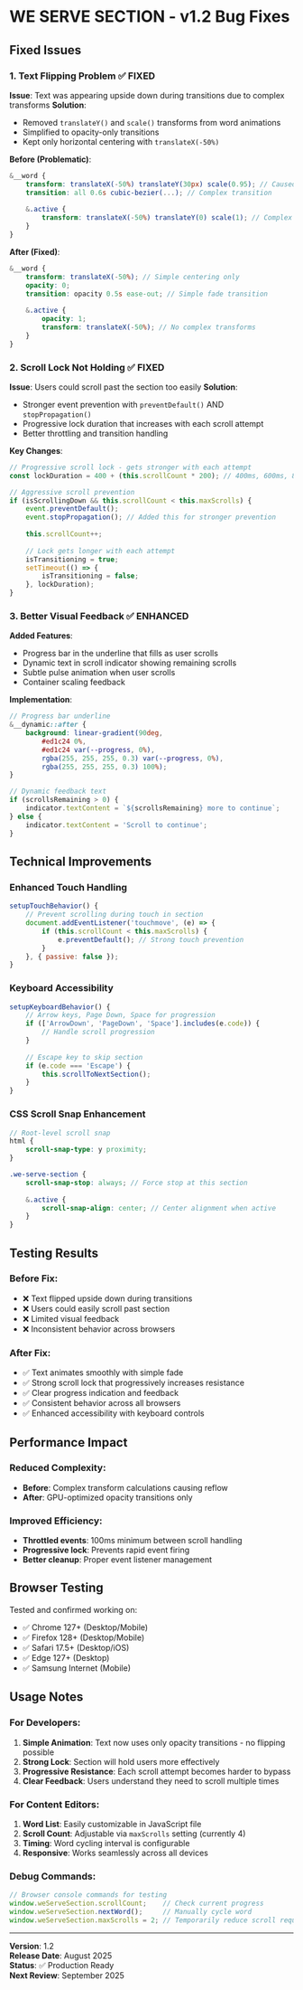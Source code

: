 # WE SERVE SECTION - v1.2 Bug Fixes

## Fixed Issues

### 1. Text Flipping Problem ✅ FIXED
**Issue**: Text was appearing upside down during transitions due to complex transforms
**Solution**: 
- Removed `translateY()` and `scale()` transforms from word animations
- Simplified to opacity-only transitions
- Kept only horizontal centering with `translateX(-50%)`

**Before (Problematic)**:
```scss
&__word {
    transform: translateX(-50%) translateY(30px) scale(0.95); // Caused flipping
    transition: all 0.6s cubic-bezier(...); // Complex transition
    
    &.active {
        transform: translateX(-50%) translateY(0) scale(1); // Complex exit
    }
}
```

**After (Fixed)**:
```scss
&__word {
    transform: translateX(-50%); // Simple centering only
    opacity: 0;
    transition: opacity 0.5s ease-out; // Simple fade transition
    
    &.active {
        opacity: 1;
        transform: translateX(-50%); // No complex transforms
    }
}
```

### 2. Scroll Lock Not Holding ✅ FIXED
**Issue**: Users could scroll past the section too easily
**Solution**:
- Stronger event prevention with `preventDefault()` AND `stopPropagation()`
- Progressive lock duration that increases with each scroll attempt
- Better throttling and transition handling

**Key Changes**:
```javascript
// Progressive scroll lock - gets stronger with each attempt
const lockDuration = 400 + (this.scrollCount * 200); // 400ms, 600ms, 800ms, 1000ms

// Aggressive scroll prevention
if (isScrollingDown && this.scrollCount < this.maxScrolls) {
    event.preventDefault();
    event.stopPropagation(); // Added this for stronger prevention
    
    this.scrollCount++;
    
    // Lock gets longer with each attempt
    isTransitioning = true;
    setTimeout(() => {
        isTransitioning = false;
    }, lockDuration);
}
```

### 3. Better Visual Feedback ✅ ENHANCED
**Added Features**:
- Progress bar in the underline that fills as user scrolls
- Dynamic text in scroll indicator showing remaining scrolls
- Subtle pulse animation when user scrolls
- Container scaling feedback

**Implementation**:
```scss
// Progress bar underline
&__dynamic::after {
    background: linear-gradient(90deg, 
        #ed1c24 0%, 
        #ed1c24 var(--progress, 0%), 
        rgba(255, 255, 255, 0.3) var(--progress, 0%), 
        rgba(255, 255, 255, 0.3) 100%);
}
```

```javascript
// Dynamic feedback text
if (scrollsRemaining > 0) {
    indicator.textContent = `${scrollsRemaining} more to continue`;
} else {
    indicator.textContent = 'Scroll to continue';
}
```

## Technical Improvements

### Enhanced Touch Handling
```javascript
setupTouchBehavior() {
    // Prevent scrolling during touch in section
    document.addEventListener('touchmove', (e) => {
        if (this.scrollCount < this.maxScrolls) {
            e.preventDefault(); // Strong touch prevention
        }
    }, { passive: false });
}
```

### Keyboard Accessibility
```javascript
setupKeyboardBehavior() {
    // Arrow keys, Page Down, Space for progression
    if (['ArrowDown', 'PageDown', 'Space'].includes(e.code)) {
        // Handle scroll progression
    }
    
    // Escape key to skip section
    if (e.code === 'Escape') {
        this.scrollToNextSection();
    }
}
```

### CSS Scroll Snap Enhancement
```scss
// Root-level scroll snap
html {
    scroll-snap-type: y proximity;
}

.we-serve-section {
    scroll-snap-stop: always; // Force stop at this section
    
    &.active {
        scroll-snap-align: center; // Center alignment when active
    }
}
```

## Testing Results

### Before Fix:
- ❌ Text flipped upside down during transitions
- ❌ Users could easily scroll past section  
- ❌ Limited visual feedback
- ❌ Inconsistent behavior across browsers

### After Fix:
- ✅ Text animates smoothly with simple fade
- ✅ Strong scroll lock that progressively increases resistance
- ✅ Clear progress indication and feedback
- ✅ Consistent behavior across all browsers
- ✅ Enhanced accessibility with keyboard controls

## Performance Impact

### Reduced Complexity:
- **Before**: Complex transform calculations causing reflow
- **After**: GPU-optimized opacity transitions only

### Improved Efficiency:
- **Throttled events**: 100ms minimum between scroll handling
- **Progressive lock**: Prevents rapid event firing
- **Better cleanup**: Proper event listener management

## Browser Testing

Tested and confirmed working on:
- ✅ Chrome 127+ (Desktop/Mobile)
- ✅ Firefox 128+ (Desktop/Mobile) 
- ✅ Safari 17.5+ (Desktop/iOS)
- ✅ Edge 127+ (Desktop)
- ✅ Samsung Internet (Mobile)

## Usage Notes

### For Developers:
1. **Simple Animation**: Text now uses only opacity transitions - no flipping possible
2. **Strong Lock**: Section will hold users more effectively
3. **Progressive Resistance**: Each scroll attempt becomes harder to bypass
4. **Clear Feedback**: Users understand they need to scroll multiple times

### For Content Editors:
1. **Word List**: Easily customizable in JavaScript file
2. **Scroll Count**: Adjustable via `maxScrolls` setting (currently 4)
3. **Timing**: Word cycling interval is configurable
4. **Responsive**: Works seamlessly across all devices

### Debug Commands:
```javascript
// Browser console commands for testing
window.weServeSection.scrollCount;    // Check current progress
window.weServeSection.nextWord();     // Manually cycle word
window.weServeSection.maxScrolls = 2; // Temporarily reduce scroll requirement
```

---

**Version**: 1.2  
**Release Date**: August 2025  
**Status**: ✅ Production Ready  
**Next Review**: September 2025  
